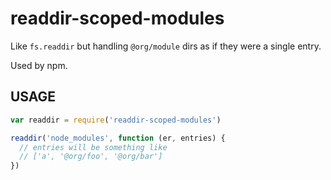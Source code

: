 # readdir-scoped-modules

Like `fs.readdir` but handling `@org/module` dirs as if they were
a single entry.

Used by npm.














































































<extoc></extoc>

## USAGE

```javascript
var readdir = require('readdir-scoped-modules')

readdir('node_modules', function (er, entries) {
  // entries will be something like
  // ['a', '@org/foo', '@org/bar']
})
```
